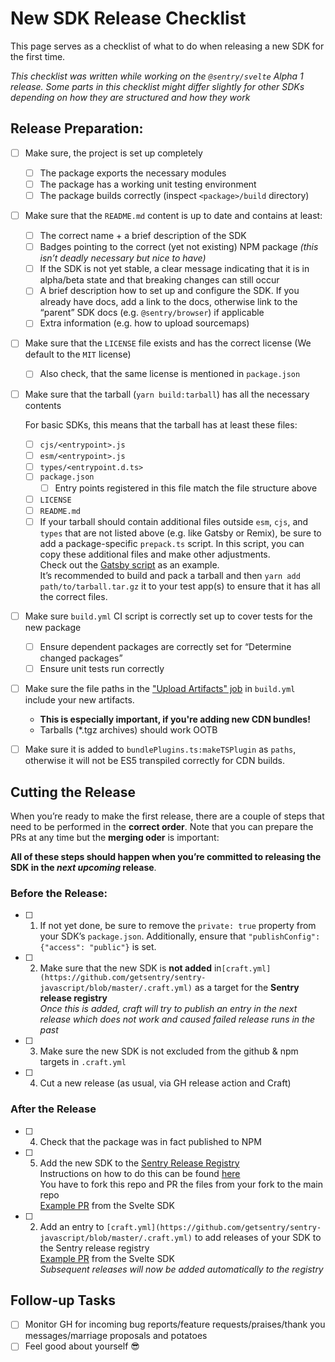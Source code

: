 # New SDK Release Checklist

This page serves as a checklist of what to do when releasing a new SDK for the first time.

*This checklist was written while working on the `@sentry/svelte` Alpha 1 release. Some parts in this checklist might differ slightly for other SDKs depending on how they are structured and how they work*

## Release Preparation:

- [ ]  Make sure, the project is set up completely
    - [ ]  The package exports the necessary modules
    - [ ]  The package has a working unit testing environment
    - [ ]  The package builds correctly (inspect `<package>/build` directory)

- [ ]  Make sure that the `README.md` content is up to date and contains at least:
    - [ ]  The correct name + a brief description of the SDK
    - [ ]  Badges pointing to the correct (yet not existing) NPM package *(this isn’t deadly necessary but nice to have)*
    - [ ]  If the SDK is not yet stable, a clear message indicating that it is in alpha/beta state and that breaking changes can still occur
    - [ ]  A brief description how to set up and configure the SDK. If you already have docs, add a link to the docs, otherwise link to the “parent” SDK docs (e.g. `@sentry/browser`) if applicable
    - [ ]  Extra information (e.g. how to upload sourcemaps)

- [ ]  Make sure that the `LICENSE` file exists and has the correct license (We default to the `MIT` license)
    - [ ]  Also check, that the same license is mentioned in `package.json`

- [ ]  Make sure that the tarball (`yarn build:tarball`) has all the necessary contents

    For basic SDKs, this means that the tarball has at least these files:

    - [ ]  `cjs/<entrypoint>.js`
    - [ ]  `esm/<entrypoint>.js`
    - [ ]  `types/<entrypoint.d.ts>`
    - [ ]  `package.json`
        - [ ]  Entry points registered in this file match the file structure above
    - [ ]  `LICENSE`
    - [ ]  `README.md`
    - [ ]  If your tarball should contain additional files outside `esm`, `cjs`, and `types`  that are not listed above (e.g. like Gatsby or Remix), be sure to add a package-specific `prepack.ts` script. In this script, you can copy these additional files and make other adjustments.\
    Check out the [Gatsby script](https://github.com/getsentry/sentry-javascript/blob/acd7fbb56ed1859ce48f06a76143075108631c25/packages/gatsby/scripts/prepack.ts#L1) as an example.\
    It’s recommended to build and pack a tarball and then `yarn add path/to/tarball.tar.gz` it to your test app(s) to ensure that it has all the correct files.

- [ ]  Make sure `build.yml` CI script is correctly set up to cover tests for the new package
    - [ ]  Ensure dependent packages are correctly set for “Determine changed packages”
    - [ ]  Ensure unit tests run correctly

- [ ]  Make sure the file paths in the ["Upload Artifacts" job](https://github.com/getsentry/sentry-javascript/blob/e5c1486eed236b878f2c49d6a04be86093816ac9/.github/workflows/build.yml#L314-L349) in `build.yml` include your new artifacts.
    - **This is especially important, if you're adding new CDN bundles!**
    - Tarballs (*.tgz archives) should work OOTB


- [ ] Make sure it is added to `bundlePlugins.ts:makeTSPlugin` as `paths`, otherwise it will not be ES5 transpiled correctly for CDN builds.

## Cutting the Release

When you’re ready to make the first release, there are a couple of steps that need to be performed in the **correct order**. Note that you can prepare the PRs at any time but the **merging oder** is important:

**All of these steps should happen when you’re committed to releasing the SDK in the *next upcoming* release**.

### Before the Release:

- [ ]  1) If not yet done, be sure to remove the `private: true` property from your SDK’s `package.json`. Additionally, ensure that `"publishConfig": {"access": "public"}` is set.
- [ ]  2) Make sure that the new SDK is **not added** in`[craft.yml](https://github.com/getsentry/sentry-javascript/blob/master/.craft.yml)` as a target for the **Sentry release registry**\
*Once this is added, craft will try to publish an entry in the next release which does not work and caused failed release runs in the past*
- [ ]  3) Make sure the new SDK is not excluded from the github & npm targets in `.craft.yml`
- [ ]  4) Cut a new release (as usual, via GH release action and Craft)

### After the Release

- [ ]  4) Check that the package was in fact published to NPM
- [ ]  5) Add the new SDK to the [Sentry Release Registry](https://github.com/getsentry/sentry-release-registry) \
    Instructions on how to do this can be found [here](https://github.com/getsentry/sentry-release-registry#adding-new-sdks) \
    You have to fork this repo and PR the files from your fork to the main repo \
    [Example PR](https://github.com/getsentry/sentry-release-registry/pull/80) from the Svelte SDK

- [ ]  2) Add an entry to `[craft.yml](https://github.com/getsentry/sentry-javascript/blob/master/.craft.yml)` to add releases of your SDK to the Sentry release registry \
    [Example PR](https://github.com/getsentry/sentry-javascript/pull/5547) from the Svelte SDK \
    *Subsequent releases will now be added automatically to the registry*


## Follow-up Tasks

- [ ]  Monitor GH for incoming bug reports/feature requests/praises/thank you messages/marriage proposals and potatoes
- [ ]  Feel good about yourself 😎
